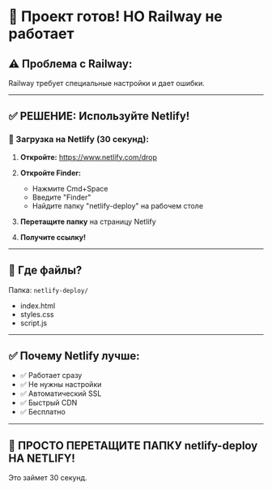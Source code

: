 # 🚀 Проект готов! НО Railway не работает

## ⚠️ Проблема с Railway:

Railway требует специальные настройки и дает ошибки.

---

## ✅ РЕШЕНИЕ: Используйте Netlify!

### 🎯 Загрузка на Netlify (30 секунд):

1. **Откройте:** https://www.netlify.com/drop

2. **Откройте Finder:** 
   - Нажмите Cmd+Space
   - Введите "Finder"
   - Найдите папку "netlify-deploy" на рабочем столе

3. **Перетащите папку** на страницу Netlify

4. **Получите ссылку!**

---

## 📁 Где файлы?

Папка: `netlify-deploy/`
- index.html
- styles.css
- script.js

---

## ✅ Почему Netlify лучше:

- ✅ Работает сразу
- ✅ Не нужны настройки
- ✅ Автоматический SSL
- ✅ Быстрый CDN
- ✅ Бесплатно

---

## 🎯 ПРОСТО ПЕРЕТАЩИТЕ ПАПКУ netlify-deploy НА NETLIFY!

Это займет 30 секунд.

